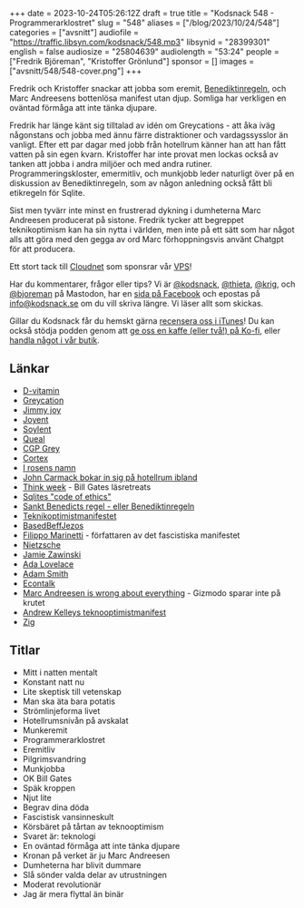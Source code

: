 +++
date = 2023-10-24T05:26:12Z
draft = true
title = "Kodsnack 548 - Programmerarklostret"
slug = "548"
aliases = ["/blog/2023/10/24/548"]
categories = ["avsnitt"]
audiofile = "https://traffic.libsyn.com/kodsnack/548.mp3"
libsynid = "28399301"
english = false
audiosize = "25804639"
audiolength = "53:24"
people = ["Fredrik Björeman", "Kristoffer Grönlund"]
sponsor = []
images = ["avsnitt/548/548-cover.png"]
+++

Fredrik och Kristoffer snackar att jobba som eremit, [Benediktinregeln](https://en.wikipedia.org/wiki/Rule_of_Saint_Benedict), och Marc Andreesens bottenlösa manifest utan djup. Somliga har verkligen en oväntad förmåga att inte tänka djupare.

Fredrik har länge känt sig tilltalad av idén om Greycations - att åka iväg någonstans och jobba med ännu färre distraktioner och vardagssysslor än vanligt. Efter ett par dagar med jobb från hotellrum känner han att han fått vatten på sin egen kvarn. Kristoffer har inte provat men lockas också av tanken att jobba i andra miljöer och med andra rutiner. Programmeringskloster, emermitliv, och munkjobb leder naturligt över på en diskussion av Benediktinregeln, som av någon anledning också fått bli etikregeln för Sqlite.

Sist men tyvärr inte minst en frustrerad dykning i dumheterna Marc Andreesen producerat på sistone. Fredrik tycker att begreppet teknikoptimism kan ha sin nytta i världen, men inte på ett sätt som har något alls att göra med den gegga av ord Marc förhoppningsvis använt Chatgpt för att producera.

Ett stort tack till [Cloudnet](https://www.cloudnet.se) som sponsrar vår [VPS](https://en.wikipedia.org/wiki/Virtual_private_server)!

Har du kommentarer, frågor eller tips? Vi är [@kodsnack](https://social.podsnack.se/@kodsnack), [@thieta](https://6510.nu/@thieta), [@krig](https://6510.nu/@krig), och [@bjoreman](https://toot.cafe/@bjoreman) på Mastodon, har en [sida på Facebook](https://www.facebook.com/) och epostas på [info@kodsnack.se](mailto:info@kodsnack.se) om du vill skriva längre. Vi läser allt som skickas.

Gillar du Kodsnack får du hemskt gärna [recensera oss i iTunes](https://itunes.apple.com/se/podcast/kodsnack/id561631498?l=en)! Du kan också stödja podden genom att <a href="https://ko-fi.com/kodsnack" rel="payment">ge oss en kaffe (eller två!) på Ko-fi</a>, eller [handla något i vår butik](https://shop.spreadshirt.se/kodsnack/).

## Länkar ##
* [D-vitamin](https://en.wikipedia.org/wiki/Vitamin_D)
* [Greycation](https://www.relay.fm/cortex/23)
* [Jimmy joy](https://jimmyjoy.com/)
* [Joyent](https://en.wikipedia.org/wiki/Joyent)
* [Soylent](https://en.wikipedia.org/wiki/Soylent_%28meal_replacement%29)
* [Queal](https://queal.com/en/)
* [CGP Grey](https://en.wikipedia.org/wiki/CGP_Grey)
* [Cortex](https://www.relay.fm/cortex/)
* [I rosens namn](https://en.wikipedia.org/wiki/The_Name_of_the_Rose)
* [John Carmack bokar in sig på hotellrum ibland](https://news.ycombinator.com/item?id=16518726)
* [Think week](https://www.theblogsmith.com/blog/bill-gates-think-week-reading-vacation/) - Bill Gates läsretreats
* [Sqlites "code of ethics"](https://sqlite.org/codeofethics.html)
* [Sankt Benedicts regel - eller Benediktinregeln](https://en.wikipedia.org/wiki/Rule_of_Saint_Benedict)
* [Teknikoptimistmanifestet](https://a16z.com/the-techno-optimist-manifesto/)
* [BasedBeffJezos](https://twitter.com/BasedBeffJezos)
* [Filippo Marinetti](https://en.wikipedia.org/wiki/Filippo_Tommaso_Marinetti) - författaren av det fascistiska manifestet
* [Nietzsche](https://en.wikipedia.org/wiki/Friedrich_Nietzsche)
* [Jamie Zawinski](https://en.wikipedia.org/wiki/Jamie_Zawinski)
* [Ada Lovelace](https://en.wikipedia.org/wiki/Ada_Lovelace)
* [Adam Smith](https://en.wikipedia.org/wiki/Adam_Smith)
* [Econtalk](https://www.econtalk.org/)
* [Marc Andreesen is wrong about everything](https://gizmodo.com/marc-andreessen-is-wrong-about-everything-1850934367) - Gizmodo sparar inte på krutet
* [Andrew Kelleys teknooptimistmanifest](https://andrewkelley.me/post/the-techno-optimist-manifesto.html)
* [Zig](https://en.wikipedia.org/wiki/Zig_%28programming_language%29)

## Titlar ##
* Mitt i natten mentalt
* Konstant natt nu
* Lite skeptisk till vetenskap
* Man ska äta bara potatis
* Strömlinjeforma livet
* Hotellrumsnivån på avskalat
* Munkeremit
* Programmerarklostret
* Eremitliv
* Pilgrimsvandring
* Munkjobba
* OK Bill Gates
* Späk kroppen
* Njut lite
* Begrav dina döda
* Fascistisk vansinneskult
* Körsbäret på tårtan av teknooptimism
* Svaret är: teknologi
* En oväntad förmåga att inte tänka djupare 
* Kronan på verket är ju Marc Andreesen
* Dumheterna har blivit dummare
* Slå sönder valda delar av utrustningen
* Moderat revolutionär
* Jag är mera flyttal än binär